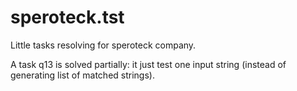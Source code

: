 # speroteck.tst
Little tasks resolving for speroteck company.

A task q13 is solved partially: it just test one input string (instead of generating list of matched strings).
